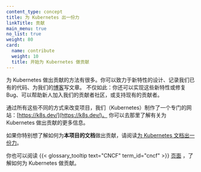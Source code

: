 ```yaml
---
content_type: concept
title: 为 Kubernetes 出一份力
linkTitle: 贡献
main_menu: true
no_list: true
weight: 80
card:
  name: contribute
  weight: 10
  title: 开始为 Kubernetes 做贡献
---
```

<!--
content_type: concept
title: Contribute to Kubernetes
linkTitle: Contribute
main_menu: true
no_list: true
weight: 80
card:
  name: contribute
  weight: 10
  title: Contribute to Kubernetes
-->

<!-- overview -->

<!--
There are lots of ways to contribute to Kubernetes. You can work on designs for new features,
you can document the code we already have, you can write for our [blog](/blog). There's more:
you can implement those new features or fix bugs. You can help people join our contributor
community, or support existing contributors.
-->
为 Kubernetes 做出贡献的方法有很多。你可以致力于新特性的设计、记录我们已有的代码、为我们的[博客](/blog)写文章。
不仅如此：你还可以实现这些新特性或修复 Bug、可以帮助新人加入我们的贡献者社区，或支持现有的贡献者。

<!--
With all these different ways to make a difference to the project, we - Kubernetes - have made
a dedicated website: https://k8s.dev/. You can go there to learn more about
contributing to Kubernetes.

If you specifically want to learn about contributing to _this_ documentation, read
[Contribute to Kubernetes documentation](/docs/contribute/docs/).
-->
通过所有这些不同的方式来改变项目，我们（Kubernetes）制作了一个专门的网站：[https://k8s.dev/](https://k8s.dev/)。
你可以去那里了解有关为 Kubernetes 做出贡献的更多信息。

如果你特别想了解如何为**本项目的文档**做出贡献，请阅读[为 Kubernetes 文档出一份力](/zh-cn/docs/contribute/docs/)。

<!--
You can also read the
{{< glossary_tooltip text="CNCF" term_id="cncf" >}}
[page](https://contribute.cncf.io/contributors/projects/#kubernetes)
about contributing to Kubernetes.
-->
你也可以阅读
{{< glossary_tooltip text="CNCF" term_id="cncf" >}}
[页面](https://contribute.cncf.io/contributors/projects/#kubernetes)
，了解如何为 Kubernetes 做贡献。
